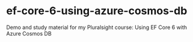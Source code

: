 # ef-core-6-using-azure-cosmos-db
Demo and study material for my Pluralsight course: Using EF Core 6 with Azure Cosmos DB
